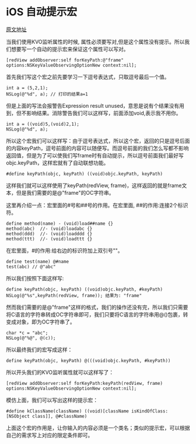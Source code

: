 # **iOS 自动提示宏**
[原文地址](http://www.jianshu.com/p/e9d393a07496)

当我们使用KVO监听属性的时候, 属性必须要写对,但是这个属性没有提示。所以我们想要写一个自动的提示宏来保证这个属性可以写对。

	[redView addObserver:self forKeyPath:@"frame" options:NSKeyValueObservingOptionNew context:nil];
	


首先我们写这个宏之前先要学习一下逗号表达式，只取逗号最后一个值。

 	int a = (5,2,1);
 	NSLog(@"%d", a); // 打印的结果a=1
 	
但是上面的写法会报警告Expression result unused，意思是说有个结果没有用到，但不影响结果。消除警告我们可以这样写，前面添加void,表示我不用你。

	int a = ((void)5,(void)2,1);
	NSLog(@"%d", a);
	
所以这个宏我们可以这样写：由于逗号表达式，所以这个宏，返回的只是逗号后面的内容keyPath，逗号前面的内容可以随便写。而逗号前面的我们怎么写都不影响返回值，但是为了可以使我们写frame时有自动提示，所以逗号前面我们最好写objc.keyPath，这样宏就有了自动联想功能。

	#define keyPath(objc, keyPath) ((void)objc.keyPath, keyPath)
	
这样我们就可以这样使用了keyPath(redView, frame)，这样返回的就是frame文本，但是我们需要的是@"frame"的OC字符串。

这里再介绍一点：宏里面的#号和##号的作用。在宏里面, ##的作用:连接2个标识符。

	define method(name) - (void)load##name {}
	method(abc)  //- (void)loadabc {}
	method(ddd)  //- (void)loadddd {}
	method(ttt)  //- (void)loadttt {}
	
在宏里面，#的作用:给右边的标识符加上双引号""。

	define test(name) @#name
	test(abc) // @"abc"
	
所以我们按照下面这样写:

	define keyPath(objc, keyPath) ((void)objc.keyPath, #keyPath)
	NSLog(@"%s",keyPath(redView, frame)); 结果为: "frame"

然而我们需要的是@"frame"这样的格式，我们的操作还没有完，所以我们只需要将C语言的字符串转成OC字符串即可，我们只要将C语言的字符串用@()包裹，转变成对象，即为OC字符串了。

	char *c = "abc";
	NSLog(@"%@", @(c));
	
所以最终我们的宏写成这样：

	define keyPath(objc, keyPath) @(((void)objc.keyPath, #keyPath))
	
所以开头我们的KVO监听属性就可以这样写了：

	[redView addObserver:self forKeyPath:keyPath(redView, frame) options:NSKeyValueObservingOptionNew context:nil];
	
模仿上面，我们可以写出这样的提示宏：

	#define kClassName(className) ((void)[className isKindOfClass:[NSObject class]], @#className)
	
上面这个宏的作用是，让你输入的内容必须是一个类名；类似的提示宏，可以根据自己的需求写上对应的限定条件即可。